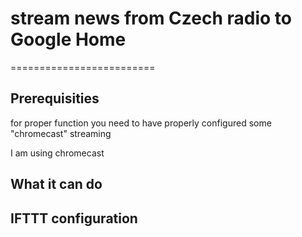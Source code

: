 # stream news from Czech radio to Google Home 
=========================

## Prerequisities 

for proper function you need to have properly configured some "chromecast" streaming 

I am using chromecast

## What it can do

## IFTTT configuration

